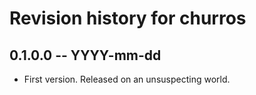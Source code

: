 # Revision history for churros

## 0.1.0.0 -- YYYY-mm-dd

* First version. Released on an unsuspecting world.
